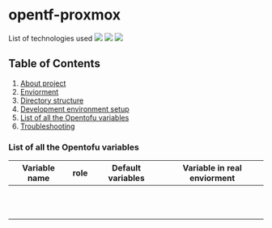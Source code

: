 # opentf-proxmox
<div id="top"></div>
<p style="display: inline">
<!-- List of technologies used --> 
  List of technologies used
<img src="https://img.shields.io/badge/Proxmox--FFA500.svg?logo=Proxmox&style=plastic"> <img src="https://img.shields.io/badge/HCL--007FFF.svg?logo=HCL&style=plastic"> <img src="https://img.shields.io/badge/opentofu--FFFF00.svg?logo=opentofu&style=plastic">

## Table of Contents

1. [About project](#Aboutproject)
2. [Enviorment](#Enviorment)
3. [Directory structure](#Directorystructure)
4. [Development environment setup](#Developmentenvironmentsetup)
5. [List of all the Opentofu variables](https://github.com/SO114514/opentf-proxmox/tree/main?tab=readme-ov-file#list-of-all-the-opentofu-variables)
6. [Troubleshooting](#Troubleshooting)

### List of all the Opentofu variables

| Variable name          | role                                      | Default variables                  | Variable in real enviorment              |
| ---------------------- | ----------------------------------------- | ---------------------------------- | ---------------------------------------- |
|     | |                                |                                          |
|         |    |                           |                                          |
|            |          |                              |                                          |
|         |        |                              |                                          |
|              |          |                                  |                                          |
|            |        |                                |                                          |
|            |                 |                           | |
|          |               |  |                        |
|                  |                   |                                |                                   |
|         |                    |                    |                                          |
|  |   |              |                     |

